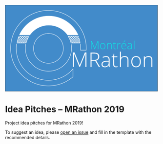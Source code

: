 <img src="https://github.com/mrathon/idea-pitches/blob/master/imgs/logo.png" width="500">

# Idea Pitches – MRathon 2019
Project idea pitches for MRathon 2019!

To suggest an idea, please [open an issue](https://github.com/mrathon/idea-pitches/issues/new/choose) and fill in the template with the recommended details.
